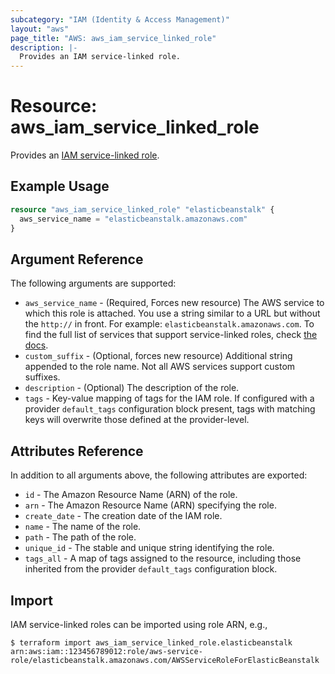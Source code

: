 ```yaml
---
subcategory: "IAM (Identity & Access Management)"
layout: "aws"
page_title: "AWS: aws_iam_service_linked_role"
description: |-
  Provides an IAM service-linked role.
---
```


# Resource: aws_iam_service_linked_role

Provides an [IAM service-linked role](https://docs.aws.amazon.com/IAM/latest/UserGuide/using-service-linked-roles.html).

## Example Usage

```terraform
resource "aws_iam_service_linked_role" "elasticbeanstalk" {
  aws_service_name = "elasticbeanstalk.amazonaws.com"
}
```

## Argument Reference

The following arguments are supported:

* `aws_service_name` - (Required, Forces new resource) The AWS service to which this role is attached. You use a string similar to a URL but without the `http://` in front. For example: `elasticbeanstalk.amazonaws.com`. To find the full list of services that support service-linked roles, check [the docs](https://docs.aws.amazon.com/IAM/latest/UserGuide/reference_aws-services-that-work-with-iam.html).
* `custom_suffix` - (Optional, forces new resource) Additional string appended to the role name. Not all AWS services support custom suffixes.
* `description` - (Optional) The description of the role.
* `tags` - Key-value mapping of tags for the IAM role. If configured with a provider `default_tags` configuration block present, tags with matching keys will overwrite those defined at the provider-level.

## Attributes Reference

In addition to all arguments above, the following attributes are exported:

* `id` - The Amazon Resource Name (ARN) of the role.
* `arn` - The Amazon Resource Name (ARN) specifying the role.
* `create_date` - The creation date of the IAM role.
* `name` - The name of the role.
* `path` - The path of the role.
* `unique_id` - The stable and unique string identifying the role.
* `tags_all` - A map of tags assigned to the resource, including those inherited from the provider `default_tags` configuration block.

## Import

IAM service-linked roles can be imported using role ARN, e.g.,

```
$ terraform import aws_iam_service_linked_role.elasticbeanstalk arn:aws:iam::123456789012:role/aws-service-role/elasticbeanstalk.amazonaws.com/AWSServiceRoleForElasticBeanstalk
```
